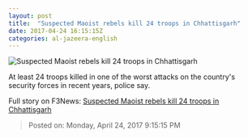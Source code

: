 ```yaml
---
layout: post
title:  "Suspected Maoist rebels kill 24 troops in Chhattisgarh"
date: 2017-04-24 16:15:15Z
categories: al-jazeera-english
---
```


![Suspected Maoist rebels kill 24 troops in Chhattisgarh](http://www.aljazeera.com/mritems/Images/2017/3/11/c989c08bed5d4b5ab645e2ec119507ed_18.jpg)

At least 24 troops killed in one of the worst attacks on the country's security forces in recent years, police say.


Full story on F3News: [Suspected Maoist rebels kill 24 troops in Chhattisgarh](http://www.f3nws.com/n/frbBAE)

> Posted on: Monday, April 24, 2017 9:15:15 PM
